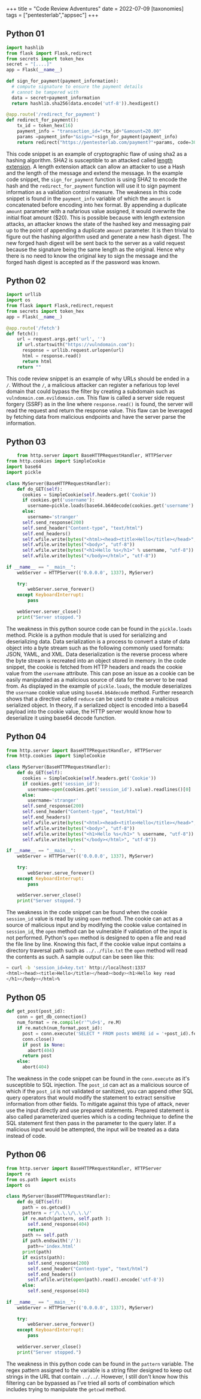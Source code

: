 +++
title = "Code Review Adventures"
date = 2022-07-09
[taxonomies]
tags = ["pentesterlab","appsec"]
+++

## Python 01
```python
import hashlib
from flask import Flask,redirect
from secrets import token_hex
secret = "[....]"
app = Flask(__name__)
 
def sign_for_payment(payment_information):
  # compute signature to ensure the payment details
  # cannot be tampered with
  data = secret+payment_information
  return hashlib.sha256(data.encode('utf-8')).hexdigest()
  
@app.route('/redirect_for_payment')
def redirect_for_payment():
    tx_id = token_hex(16) 
    payment_info = "transaction_id="+tx_id+"&amount=20.00"
    params =payment_info+"&sign="+sign_for_payment(payment_info)
    return redirect("https://pentesterlab.com/payment?"+params, code=302)
```
This code snippet is an example of cryptographic flaw of using sha2 as a hashing algorithm. SHA2 is susceptible to an attacked called [length extension](https://en.wikipedia.org/wiki/Length_extension_attack). A length extension attack can allow an attacker to use a Hash and the length of the message and extend the message. In the example code snippet, the `sign_for_payment` function is using SHA2 to encode the hash and the `redirect_for_payment` function will use it to sign payment information as a validation control measure. The weakness in this code snippet is found in the `payment_info` variable of which the `amount` is concatenated before encoding into hex format. By appending a duplicate `amount` parameter with a nafarious value assigned, it would overwrite the initial float amount ($20). This is possible because with length extension attacks, an attacker knows the state of the hashed key and messaging pair up to the point of appending a duplicate `amount` parameter. It is then trivial to figure out the hashing algorithm used and generate a new hash digest. The new forged hash digest will be sent back to the server as a valid request because the signature being the same length as the original. Hence why there is no need to know the original key to sign the message and the forged hash digest is accepted as if the password was known. 

## Python 02
```python
import urllib
import os
from flask import Flask,redirect,request
from secrets import token_hex
app = Flask(__name__)
 
@app.route('/fetch')
def fetch():
    url = request.args.get('url', '')
    if url.startswith("https://vulndomain.com"):
      response = urllib.request.urlopen(url)
      html = response.read()
      return html
    return ""
```
This code review snippet is an example of why URLs should be ended in a `/`. Without the `/`, a malicious attacker can register a nefarious top level domain that could bypass the filter by creating a subdomain such as `vulndomain.com.evildomain.com`. This flaw is called a server side request forgery (SSRF) as in the line where `response.read()` is found, the server will read the request and return the response value. This flaw can be leveraged by fetching data from malicious endpoints and have the server parse the information.

## Python 03
```python
	from http.server import BaseHTTPRequestHandler, HTTPServer
from http.cookies import SimpleCookie
import base64
import pickle
 
class MyServer(BaseHTTPRequestHandler):
    def do_GET(self):
      cookies = SimpleCookie(self.headers.get('Cookie'))
      if cookies.get('username'):
        username=pickle.loads(base64.b64decode(cookies.get('username').value))
      else:
        username='stranger'
      self.send_response(200)
      self.send_header("Content-type", "text/html")
      self.end_headers()
      self.wfile.write(bytes("<html><head><title>Hello</title></head>", "utf-8"))
      self.wfile.write(bytes("<body>", "utf-8"))
      self.wfile.write(bytes("<h1>Hello %s</h1>" % username, "utf-8"))
      self.wfile.write(bytes("</body></html>", "utf-8"))
 
if __name__ == "__main__":
    webServer = HTTPServer(('0.0.0.0', 1337), MyServer)
 
    try:
        webServer.serve_forever()
    except KeyboardInterrupt:
        pass
 
    webServer.server_close()
    print("Server stopped.")
```
The weakness in this python source code can be found in the `pickle.loads` method. Pickle is a python module that is used for serializing and deserializing data. Data serialization is a process to convert a state of data object into a byte stream such as the following commonly used formats: JSON, YAML, and XML. Data deserialization is the reverse process where the byte stream is recreated into an object stored in memory. In the code snippet, the cookie is fetched from HTTP headers and reads the cookie value from the `username` attribute. This can pose an issue as a cookie can be easily manipulated as a malicious source of data for the server to be read from. As displayed in the example of `pickle.loads`, the module deserializes the `username` cookie value using `base64.b64decode` method. Further research shows that a directive called `reduce` can be used to create a malicious serialized object. In theory, if a serialized object is encoded into a base64 payload into the cookie value, the HTTP server would know how to deserialize it using base64 decode function.

## Python 04
```python
from http.server import BaseHTTPRequestHandler, HTTPServer
from http.cookies import SimpleCookie
 
class MyServer(BaseHTTPRequestHandler):
    def do_GET(self):
      cookies = SimpleCookie(self.headers.get('Cookie'))
      if cookies.get('session_id'):
        username=open(cookies.get('session_id').value).readlines()[0] 
      else:
        username='stranger'
      self.send_response(200)
      self.send_header("Content-type", "text/html")
      self.end_headers()
      self.wfile.write(bytes("<html><head><title>Hello</title></head>", "utf-8"))
      self.wfile.write(bytes("<body>", "utf-8"))
      self.wfile.write(bytes("<h1>Hello %s</h1>" % username, "utf-8"))
      self.wfile.write(bytes("</body></html>", "utf-8"))
 
if __name__ == "__main__":
    webServer = HTTPServer(('0.0.0.0', 1337), MyServer)
 
    try:
        webServer.serve_forever()
    except KeyboardInterrupt:
        pass
 
    webServer.server_close()
    print("Server stopped.")
```
The weakness in the code snippet can be found when the cookie `session_id` value is read by using `open` method. The cookie can act as a source of malicious input and by modifying the cookie value contained in `session_id`, the `open` method can be vulnerable if validation of the input is not performed. Python's `open` method is designed to open a file and read the file line by line. Knowing this fact, if the cookie value input contains a directory traversal path such as `../../file.txt` the `open` method will read the contents as such. A sample output can be seen like this:
```bash
~ curl -b 'session_id=key.txt' http://localhost:1337
<html><head><title>Hello</title></head><body><h1>Hello key read
</h1></body></html>%
```

## Python 05
```python
def get_post(post_id):
    conn = get_db_connection()
    num_format = re.compile(r'^\d+$', re.M)
    if re.match(num_format,post_id):
      post = conn.execute('SELECT * FROM posts WHERE id = '+post_id).fetchone()
      conn.close()
      if post is None:
        abort(404)
      return post
    else:
      abort(404)
```
The weakness in the code snippet can be found in the `conn.execute` as it's susceptible to SQL injection. The `post_id` can act as a malicious source of which if the `post_id` is not validated or sanitized, you can append other SQL query operators that would modify the statement to extract sensitive information from other fields. To mitigate against this type of attack, never use the input directly and use prepared statements. Prepared statement is also called parameterized queries which is a coding technique to define the SQL statement first then pass in the parameter to the query later. If a malicious input would be attempted, the input will be treated as a data instead of code.

## Python 06
```python
from http.server import BaseHTTPRequestHandler, HTTPServer
import re 
from os.path import exists
import os
 
class MyServer(BaseHTTPRequestHandler):
    def do_GET(self):
      path = os.getcwd()
      pattern = r'/\.\.\/\.\.\/'
      if re.match(pattern, self.path ):
        self.send_response(404)
        return
      path += self.path
      if path.endswith('/'):
        path+='index.html'
      print(path)
      if exists(path):
        self.send_response(200)
        self.send_header("Content-type", "text/html")
        self.end_headers()
        self.wfile.write(open(path).read().encode('utf-8'))
      else:
        self.send_response(404)
          
if __name__ == "__main__":
    webServer = HTTPServer(('0.0.0.0', 1337), MyServer)
    
    try:
        webServer.serve_forever()
    except KeyboardInterrupt:
        pass
        
    webServer.server_close()
    print("Server stopped.")
```
The weakness in this python code can be found in the `pattern` variable. The regex pattern assigned to the variable is a string filter designed to keep out strings in the URL that contain `../../`. However, I still don't know how this filtering can be bypassed as I've tried all sorts of combination which includes trying to manipulate the `getcwd` method.
